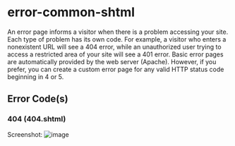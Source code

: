 # error-common-shtml
An error page informs a visitor when there is a problem accessing your site. Each type of problem has its own code. For example, a visitor who enters a nonexistent URL will see a 404 error, while an unauthorized user trying to access a restricted area of your site will see a 401 error. Basic error pages are automatically provided by the web server (Apache). However, if you prefer, you can create a custom error page for any valid HTTP status code beginning in 4 or 5.

## Error Code(s)
### 404 (404.shtml)
Screenshot:
![image](https://user-images.githubusercontent.com/42274355/189037940-1a0ae3ba-85f7-40d1-ad26-6216b33af83e.png)
